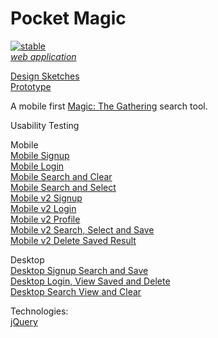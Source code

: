 Pocket Magic
=============
[![stable](http://badges.github.io/stability-badges/dist/stable.svg)](http://github.com/badges/stability-badges) <br>
[*web application*](http://pocketmagic.eric.hosting/) <br>

[Design Sketches](http://imgur.com/a/3psQ7) <br>
[Prototype](http://imgur.com/a/wbHr6)

A mobile first [Magic: The Gathering](http://magic.wizards.com/) search tool. <br>

Usability Testing <br>

Mobile <br>
[Mobile Signup](https://usabilityhub.com/tests/cf8564de8614/results) <br>
[Mobile Login](https://usabilityhub.com/tests/5ef15cef9433/results) <br>
[Mobile Search and Clear](https://usabilityhub.com/tests/f47756053658/results) <br>
[Mobile Search and Select](https://usabilityhub.com/tests/b9a0576973d4/results) <br>
[Mobile v2 Signup](https://usabilityhub.com/tests/ce640ecb0066/results) <br>
[Mobile v2 Login](https://usabilityhub.com/tests/2a273e03946a/results) <br>
[Mobile v2 Profile](https://usabilityhub.com/tests/495bd5492aa8/results) <br>
[Mobile v2 Search, Select and Save](https://usabilityhub.com/tests/6e7e15d77407/results) <br>
[Mobile v2 Delete Saved Result](https://usabilityhub.com/tests/4a9f52998d92/results) <br>

Desktop <br>
[Desktop Signup Search and Save](https://usabilityhub.com/tests/e734ff473f8b/results) <br>
[Desktop Login, View Saved and Delete](https://usabilityhub.com/tests/e19e807b8bf8/results) <br>
[Desktop Search View and Clear](https://usabilityhub.com/tests/10b7955ee36d/results) <br>

Technologies: <br>
[jQuery](https://jquery.com/) <br>
